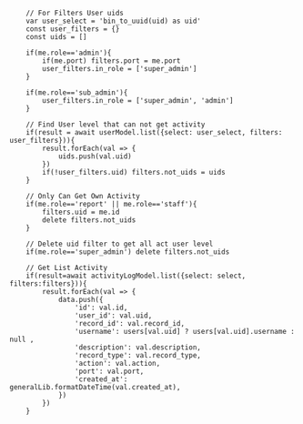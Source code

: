 


        
        // For Filters User uids
        var user_select = 'bin_to_uuid(uid) as uid'
        const user_filters = {}
        const uids = [] 

        if(me.role=='admin'){
            if(me.port) filters.port = me.port
            user_filters.in_role = ['super_admin']
        }

        if(me.role=='sub_admin'){
            user_filters.in_role = ['super_admin', 'admin']
        }

        // Find User level that can not get activity 
        if(result = await userModel.list({select: user_select, filters: user_filters})){
            result.forEach(val => {
                uids.push(val.uid)
            })
            if(!user_filters.uid) filters.not_uids = uids
        }
        
        // Only Can Get Own Activity 
        if(me.role=='report' || me.role=='staff'){
            filters.uid = me.id
            delete filters.not_uids 
        }

        // Delete uid filter to get all act user level
        if(me.role=='super_admin') delete filters.not_uids
 
        // Get List Activity
        if(result=await activityLogModel.list({select: select, filters:filters})){
            result.forEach(val => {
                data.push({
                    'id': val.id,
                    'user_id': val.uid,
                    'record_id': val.record_id,
                    'username': users[val.uid] ? users[val.uid].username : null ,
                    'description': val.description,   
                    'record_type': val.record_type,
                    'action': val.action,
                    'port': val.port, 
                    'created_at': generalLib.formatDateTime(val.created_at),
                })
            })
        }